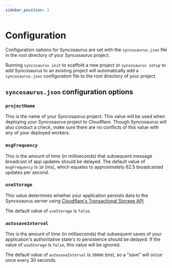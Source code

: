 ```yaml
---
sidebar_position: 3
---
```


# Configuration

Configuration options for Syncosaurus are set with the `syncosaurus.json` file in the root directory of your Syncosaurus project.

Running `syncosaurus init` to scaffold a new project or `syncosaurus setup` to add Syncosaurus to an existing project will automatically add a `syncosaurus.json` configuration file to the root directory of your project.

## `syncosaurus.json` configuration options

### `projectName`

This is the name of your Syncosaurus project. This value will be used when deploying your Syncosaurus project to Cloudflare. Though Syncosaurus will also conduct a check, make sure there are no conflicts of this value with any of your deployed workers.

### `msgFrequency`

This is the amount of time (in milliseconds) that subsequent message broadcast of app updates should be delayed.
The default value of `msgFrequency` is `16` (ms), which equates to approximately 62.5 broadcasted updates per second.

### `useStorage`

This value determines whether your application persists data to the Syncosaurus server using [Cloudflare's Transactional Storage API](https://developers.cloudflare.com/durable-objects/api/transactional-storage-api/).

The default value of `useStorage` is `false`.

### `autosaveInterval`

This is the amount of time (in milliseconds) that subsequent saves of your application's authoritative state's to persistence should be delayed. If the value of `useStorage` is `false`, this value will be ignored.

The default value of `autosaveInterval` is `30000` (ms), so a "save" will occur once every 30 seconds.
